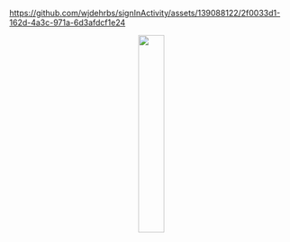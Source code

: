 

https://github.com/wjdehrbs/signInActivity/assets/139088122/2f0033d1-162d-4a3c-971a-6d3afdcf1e24

<p align="center">
  <img width="30% "src="https://github.com/wjdehrbs/signInActivity/assets/139088122/2f0033d1-162d-4a3c-971a-6d3afdcf1e24">
</p>
